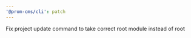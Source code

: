 ```yaml
---
'@prom-cms/cli': patch
---
```


Fix project update command to take correct root module instead of root
